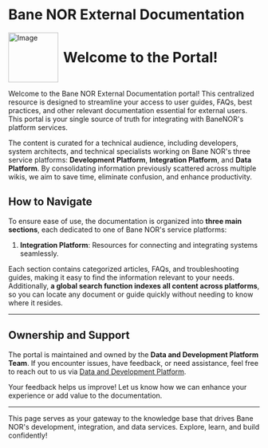 # Bane NOR External Documentation

<div style="display: flex; align-items: center; height: 100px;">
    <img src="/platform-docs/img/platforms_round.png" alt="Image" width="100" height="100" style="margin-right: 10px;">
    <h1 style="margin: 0;">Welcome to the Portal!</h1>
</div>

Welcome to the Bane NOR External Documentation portal! This centralized resource is designed to streamline your access to user guides, FAQs, best practices, and other relevant documentation essential for external users. This portal is your single source of truth for integrating with BaneNOR's platform services.

The content is curated for a technical audience, including developers, system architects, and technical specialists working on Bane NOR's three service platforms: **Development Platform**, **Integration Platform**, and **Data Platform**. By consolidating information previously scattered across multiple wikis, we aim to save time, eliminate confusion, and enhance productivity.

## How to Navigate  

To ensure ease of use, the documentation is organized into **three main sections**, each dedicated to one of Bane NOR's service platforms:

1. **Integration Platform**: Resources for connecting and integrating systems seamlessly.

Each section contains categorized articles, FAQs, and troubleshooting guides, making it easy to find the information relevant to your needs. Additionally, **a global search function indexes all content across platforms**, so you can locate any document or guide quickly without needing to know where it resides.

---

## Ownership and Support  

The portal is maintained and owned by the **Data and Development Platform Team**. If you encounter issues, have feedback, or need assistance, feel free to reach out to us via [Data and Development Platform](https://dev.azure.com/bn-apps/Data%20and%20Development%20Platform).

Your feedback helps us improve! Let us know how we can enhance your experience or add value to the documentation.

---

This page serves as your gateway to the knowledge base that drives Bane NOR's development, integration, and data services. Explore, learn, and build confidently!
